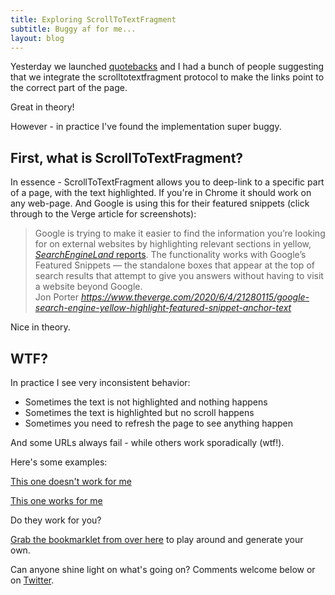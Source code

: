 ```yaml
---
title: Exploring ScrollToTextFragment
subtitle: Buggy af for me...
layout: blog
---
```


Yesterday we launched [quotebacks](https://tomcritchlow.com/2020/06/09/quotebacks/) and I had a bunch of people suggesting that we integrate the scrolltotextfragment protocol to make the links point to the correct part of the page.

Great in theory!

However - in practice I've found the implementation super buggy.

## First, what is ScrollToTextFragment?

In essence - ScrollToTextFragment allows you to deep-link to a specific part of a page, with the text highlighted. If you're in Chrome it should work on any web-page. And Google is using this for their featured snippets (click through to the Verge article for screenshots):

<blockquote class="quoteback" data-title="Google now highlights search results directly on webpages" data-author="Jon Porter" cite="https://www.theverge.com/2020/6/4/21280115/google-search-engine-yellow-highlight-featured-snippet-anchor-text">
Google is trying to make it easier to find the information you’re looking for on external websites by highlighting relevant sections in yellow, <a href="https://searchengineland.com/google-launches-featured-snippet-to-web-page-content-highlight-feature-335511" target="_blank"><em>SearchEngineLand</em> reports</a>. The functionality works with Google’s Featured Snippets — the standalone boxes that appear at the top of search results that attempt to give you answers without having to visit a website beyond Google.
<footer>Jon Porter <cite><a href="https://www.theverge.com/2020/6/4/21280115/google-search-engine-yellow-highlight-featured-snippet-anchor-text">https://www.theverge.com/2020/6/4/21280115/google-search-engine-yellow-highlight-featured-snippet-anchor-text</a></cite></footer>
</blockquote>
<script note="" src="https://cdn.jsdelivr.net/gh/Blogger-Peer-Review/quotebacks@1/quoteback.js"></script>

Nice in theory.

## WTF?

In practice I see very inconsistent behavior:

- Sometimes the text is not highlighted and nothing happens
- Sometimes the text is highlighted but no scroll happens
- Sometimes you need to refresh the page to see anything happen

And some URLs always fail - while others work sporadically (wtf!).

Here's some examples:

<a taget="_blank" href="https://tomcritchlow.com/2020/06/09/quotebacks/#:~:text=a%20small%20tool%20called">This one doesn't work for me</a>

<a taget="_blank" href="https://tomcritchlow.com/2020/06/09/quotebacks/#:~:text=a%20small">This one works for me</a>

Do they work for you?

[Grab the bookmarklet from over here](https://supple.com.au/tools/scroll-to-text-fragment-generator-bookmarklet/) to play around and generate your own.

Can anyone shine light on what's going on? Comments welcome below or on [Twitter](https://twitter.com/tomcritchlow).

